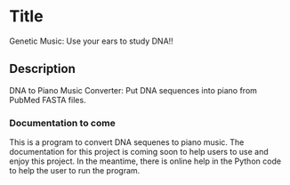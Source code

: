 # Title

Genetic Music: Use your ears to study DNA!!

## Description

DNA to Piano Music Converter: Put DNA sequences into piano from PubMed FASTA files.

### Documentation to come

This is a program to convert DNA sequenes to piano music.
The documentation for this project is coming soon to help
users to use and enjoy this project. In the meantime,
there is online help in the Python code to help the
user to run the program.
